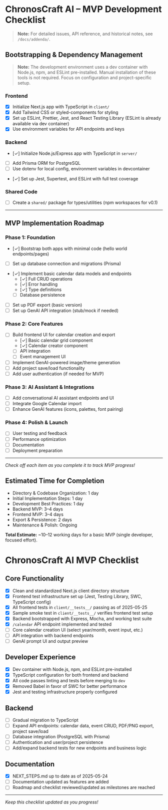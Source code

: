 # ChronosCraft AI – MVP Development Checklist

> **Note:** For detailed issues, API reference, and historical notes, see `/docs/addenda/`.

## Bootstrapping & Dependency Management

> **Note:** The development environment uses a dev container with Node.js, npm, and ESLint pre-installed. Manual installation of these tools is not required. Focus on configuration and project-specific setup.

### Frontend

- [x] Initialize Next.js app with TypeScript in `client/`
- [x] Add Tailwind CSS or styled-components for styling
- [x] Set up ESLint, Prettier, Jest, and React Testing Library (ESLint is already available via dev container)
- [x] Use environment variables for API endpoints and keys

### Backend

- [✓] Initialize Node.js/Express app with TypeScript in `server/`
- [ ] Add Prisma ORM for PostgreSQL
- [ ] Use dotenv for local config, environment variables in devcontainer
- [✓] Set up Jest, Supertest, and ESLint with full test coverage

### Shared Code

- [ ] Create a `shared/` package for types/utilities (npm workspaces for v0.1)

---

## MVP Implementation Roadmap

### Phase 1: Foundation

- [✓] Bootstrap both apps with minimal code (hello world endpoints/pages)
- [ ] Set up database connection and migrations (Prisma)
- [✓] Implement basic calendar data models and endpoints
  - [✓] Full CRUD operations
  - [✓] Error handling
  - [✓] Type definitions
  - [ ] Database persistence
- [ ] Set up PDF export (basic version)
- [ ] Set up GenAI API integration (stub/mock if needed)

### Phase 2: Core Features

- [ ] Build frontend UI for calendar creation and export
  - [✓] Basic calendar grid component
  - [✓] Calendar creator component
  - [ ] API integration
  - [ ] Event management UI
- [ ] Implement GenAI-powered image/theme generation
- [ ] Add project save/load functionality
- [ ] Add user authentication (if needed for MVP)

### Phase 3: AI Assistant & Integrations

- [ ] Add conversational AI assistant endpoints and UI
- [ ] Integrate Google Calendar import
- [ ] Enhance GenAI features (icons, palettes, font pairing)

### Phase 4: Polish & Launch

- [ ] User testing and feedback
- [ ] Performance optimization
- [ ] Documentation
- [ ] Deployment preparation

---

_Check off each item as you complete it to track MVP progress!_

## Estimated Time for Completion

- Directory & Codebase Organization: 1 day
- Initial Implementation Steps: 1 day
- Development Best Practices: 1 day
- Backend MVP: 3–4 days
- Frontend MVP: 3–4 days
- Export & Persistence: 2 days
- Maintenance & Polish: Ongoing

**Total Estimate:** ~10–12 working days for a basic MVP (single developer, focused effort).

# ChronosCraft AI MVP Checklist

## Core Functionality

- [x] Clean and standardized Next.js client directory structure
- [x] Frontend test infrastructure set up (Jest, Testing Library, SWC, TypeScript config)
- [x] All frontend tests in `client/__tests__/` passing as of 2025-05-25
- [x] Sample smoke test in `client/__tests__/` verifies frontend test setup
- [x] Backend bootstrapped with Express, Mocha, and working test suite
- [x] `/calendar` API endpoint implemented and tested
- [ ] Core calendar creation UI (select year/month, event input, etc.)
- [ ] API integration with backend endpoints
- [ ] GenAI prompt UI and output preview

## Developer Experience

- [x] Dev container with Node.js, npm, and ESLint pre-installed
- [x] TypeScript configuration for both frontend and backend
- [x] All code passes linting and tests before merging to `dev`
- [x] Removed Babel in favor of SWC for better performance
- [x] Jest and testing infrastructure properly configured

## Backend

- [ ] Gradual migration to TypeScript
- [ ] Expand API endpoints: calendar data, event CRUD, PDF/PNG export, project save/load
- [ ] Database integration (PostgreSQL with Prisma)
- [ ] Authentication and user/project persistence
- [ ] Add/expand backend tests for new endpoints and business logic

## Documentation

- [x] NEXT_STEPS.md up to date as of 2025-05-24
- [ ] Documentation updated as features are added
- [ ] Roadmap and checklist reviewed/updated as milestones are reached

---

_Keep this checklist updated as you progress!_
